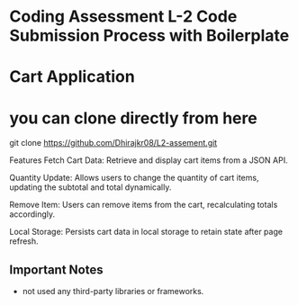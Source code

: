 # Coding Assessment L-2 Code Submission Process with Boilerplate
# Cart Application

# you can clone directly from here

git clone https://github.com/Dhirajkr08/L2-assement.git


Features
Fetch Cart Data: Retrieve and display cart items from a JSON API.

Quantity Update: Allows users to change the quantity of cart items, updating the subtotal and total dynamically.

Remove Item: Users can remove items from the cart, recalculating totals accordingly.

Local Storage: Persists cart data in local storage to retain state after page refresh.




## Important Notes

- not used any third-party libraries or frameworks.


